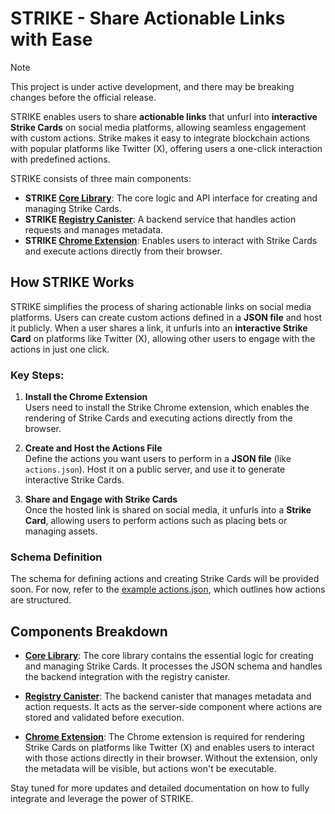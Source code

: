 # STRIKE - Share Actionable Links with Ease

> [!NOTE]  
> This project is under active development, and there may be breaking changes before the official release.

STRIKE enables users to share **actionable links** that unfurl into **interactive Strike Cards** on social media platforms, allowing seamless engagement with custom actions. Strike makes it easy to integrate blockchain actions with popular platforms like Twitter (X), offering users a one-click interaction with predefined actions.

STRIKE consists of three main components:

- **STRIKE [Core Library](./packages/core)**: The core logic and API interface for creating and managing Strike Cards.
- **STRIKE [Registry Canister](./canisters/strike_backend)**: A backend service that handles action requests and manages metadata.
- **STRIKE [Chrome Extension](./apps/chrome-extension)**: Enables users to interact with Strike Cards and execute actions directly from their browser.

## How STRIKE Works

STRIKE simplifies the process of sharing actionable links on social media platforms. Users can create custom actions defined in a **JSON file** and host it publicly. When a user shares a link, it unfurls into an **interactive Strike Card** on platforms like Twitter (X), allowing other users to engage with the actions in just one click.

### Key Steps:
1. **Install the Chrome Extension**  
   Users need to install the Strike Chrome extension, which enables the rendering of Strike Cards and executing actions directly from the browser.

2. **Create and Host the Actions File**  
   Define the actions you want users to perform in a **JSON file** (like `actions.json`). Host it on a public server, and use it to generate interactive Strike Cards.

3. **Share and Engage with Strike Cards**  
   Once the hosted link is shared on social media, it unfurls into a **Strike Card**, allowing users to perform actions such as placing bets or managing assets.

### Schema Definition

The schema for defining actions and creating Strike Cards will be provided soon. For now, refer to the [example actions.json](./apps/site/public/actions.json), which outlines how actions are structured.

## Components Breakdown

- **[Core Library](./packages/core)**: The core library contains the essential logic for creating and managing Strike Cards. It processes the JSON schema and handles the backend integration with the registry canister.
  
- **[Registry Canister](./canisters/strike_backend)**: The backend canister that manages metadata and action requests. It acts as the server-side component where actions are stored and validated before execution.

- **[Chrome Extension](./apps/chrome-extension)**: The Chrome extension is required for rendering Strike Cards on platforms like Twitter (X) and enables users to interact with those actions directly in their browser. Without the extension, only the metadata will be visible, but actions won't be executable.

Stay tuned for more updates and detailed documentation on how to fully integrate and leverage the power of STRIKE.
